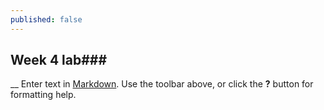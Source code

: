 ```yaml
---
published: false
---
```

## Week 4 lab###


__
Enter text in [Markdown](http://daringfireball.net/projects/markdown/). Use the toolbar above, or click the **?** button for formatting help.
